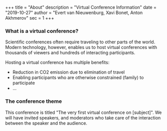 +++
title = "About"
description = "Virtual Conference Information"
date = "2019-10-27"
author = "Evert van Nieuwenburg, Xavi Bonet, Anton Akhmerov"
sec = 1
+++

### What is a virtual conference?
Scientific conferences often require traveling to other parts of the world.
Modern technology, however, enables us to host virtual conferences with thousands
of viewers and hundreds of interacting participants.

Hosting a virtual conference has multiple benefits:
* Reduction in CO2 emission due to elimination of travel
* Enabling participants who are otherwise constrained (family) to participate
* ...

### The conference theme

This conference is titled "The very first virtual conference on [subject]".
We will have invited speakers, and moderators who take care of the interaction
between the speaker and the audience.
